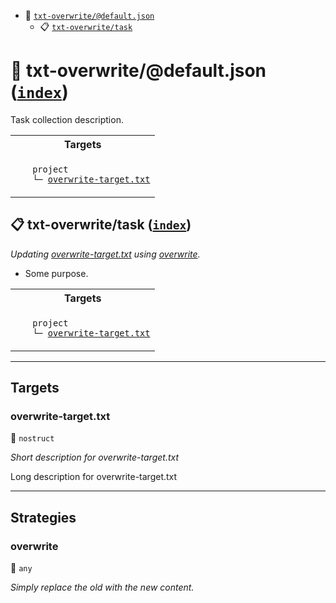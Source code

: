 - <a name="mock-plugin-task-idx-ref-txt-overwritedefaultjson">:open_file_folder:</a> <a href="#mock-plugin-task-ref-txt-overwritedefaultjson">`txt-overwrite/@default.json`</a>
  - <a name="mock-plugin-task-idx-ref-txt-overwritetask">:clipboard:</a> <a href="#mock-plugin-task-ref-txt-overwritetask">`txt-overwrite/task`</a>

# :open_file_folder: <a name="mock-plugin-task-ref-txt-overwritedefaultjson">txt-overwrite/@default.json</a> (<a href="#mock-plugin-task-idx-ref-txt-overwritedefaultjson">`index`</a>)

Task collection description.

<table>
  <tbody>
    <tr>
      <th>Targets</th>
    </tr>
    <tr>
      <td align="left" valign="top">
        <ul>
<code>project</code><br/>
<code>└─&nbsp;<a href="#mock-plugin-target-ref-overwrite-targettxt">overwrite-target.txt</a></code><br/>
        </ul>
      </td>
    </tr>
  </tbody>
</table>

## :clipboard: <a name="mock-plugin-task-ref-txt-overwritetask">txt-overwrite/task</a> (<a href="#mock-plugin-task-idx-ref-txt-overwritetask">`index`</a>)

_Updating <a href="#mock-plugin-target-ref-overwrite-targettxt">overwrite-target.txt</a> using <a href="#mock-plugin-strat-ref-overwrite">overwrite</a>._

- Some purpose.

<table>
  <tbody>
    <tr>
      <th>Targets</th>
    </tr>
    <tr>
      <td align="left" valign="top">
        <ul>
<code>project</code><br/>
<code>└─&nbsp;<a href="#mock-plugin-target-ref-overwrite-targettxt">overwrite-target.txt</a></code><br/>
        </ul>
      </td>
    </tr>
  </tbody>
</table>

------

## Targets

### <a name="mock-plugin-target-ref-overwrite-targettxt">overwrite-target.txt</a>  

:small_blue_diamond: `nostruct`

*Short description for overwrite-target.txt*

Long description for overwrite-target.txt

------

## Strategies

### <a name="mock-plugin-strat-ref-overwrite">overwrite</a>  

:small_blue_diamond: `any`

*Simply replace the old with the new content.*

